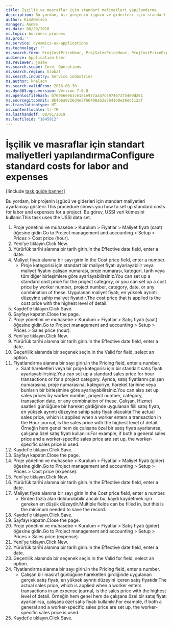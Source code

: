 ```yaml
---
title: İşçilik ve masraflar için standart maliyetleri yapılandırma
description: Bu yordam, bir projenin işgücü ve giderleri için standart maliyetleri ayarlamayı gösterir.
author: KimANelson
manager: AnnBe
ms.date: 08/29/2018
ms.topic: business-process
ms.prod: ''
ms.service: dynamics-ax-applications
ms.technology: ''
ms.search.form: ProjCostPriceHour, ProjSalesPriceHour, ProjCostPriceExpense, ProjSalesPriceCost
audience: Application User
ms.reviewer: josaw
ms.search.scope: Core, Operations
ms.search.region: Global
ms.search.industry: Service industries
ms.author: knelson
ms.search.validFrom: 2016-06-30
ms.dyn365.ops.version: Version 7.0.0
ms.openlocfilehash: b76956e9b1ce1a1e977aaa7c4974e73754e0d261
ms.sourcegitcommit: 8b4b6a9226d4e5f66498ab2a5b4160e26dd112af
ms.translationtype: HT
ms.contentlocale: tr-TR
ms.lasthandoff: 08/01/2019
ms.locfileid: "1845912"
---
```

# <a name="configure-standard-costs-for-labor-and-expenses"></a><span data-ttu-id="aaad5-103">İşçilik ve masraflar için standart maliyetleri yapılandırma</span><span class="sxs-lookup"><span data-stu-id="aaad5-103">Configure standard costs for labor and expenses</span></span>

[!include [task guide banner](../../includes/task-guide-banner.md)]

<span data-ttu-id="aaad5-104">Bu yordam, bir projenin işgücü ve giderleri için standart maliyetleri ayarlamayı gösterir.</span><span class="sxs-lookup"><span data-stu-id="aaad5-104">This procedure shows you how to set up standard costs for labor and expenses for a project.</span></span> <span data-ttu-id="aaad5-105">Bu görev, USSI veri kümesini kullanır.</span><span class="sxs-lookup"><span data-stu-id="aaad5-105">This task uses the USSI data set.</span></span>

1. <span data-ttu-id="aaad5-106">Proje yönetimi ve muhasebe > Kurulum > Fiyatlar > Maliyet fiyatı (saat) öğesine gidin.</span><span class="sxs-lookup"><span data-stu-id="aaad5-106">Go to Project management and accounting > Setup > Prices > Cost price (hour).</span></span>
2. <span data-ttu-id="aaad5-107">Yeni'ye tıklayın.</span><span class="sxs-lookup"><span data-stu-id="aaad5-107">Click New.</span></span>
3. <span data-ttu-id="aaad5-108">Yürürlük tarihi alanına bir tarih girin.</span><span class="sxs-lookup"><span data-stu-id="aaad5-108">In the Effective date field, enter a date.</span></span>
4. <span data-ttu-id="aaad5-109">Maliyet fiyatı alanına bir sayı girin.</span><span class="sxs-lookup"><span data-stu-id="aaad5-109">In the Cost price field, enter a number.</span></span>
    * <span data-ttu-id="aaad5-110">Proje kategorisi için standart bir maliyet fiyatı ayarlayabilir veya maliyet fiyatını çalışan numarası, proje numarası, kategori, tarih veya tüm diğer birleşimlere göre ayarlayabilirsiniz.</span><span class="sxs-lookup"><span data-stu-id="aaad5-110">You can set up a standard cost price for the project category, or you can set up a cost price by worker number, project number, category, date, or any combination of these.</span></span> <span data-ttu-id="aaad5-111">Uygulanan maliyet fiyatı, en yüksek ayrıntı düzeyine sahip maliyet fiyatıdır.</span><span class="sxs-lookup"><span data-stu-id="aaad5-111">The cost price that is applied is the cost price with the highest level of detail.</span></span>  
5. <span data-ttu-id="aaad5-112">Kaydet'e tıklayın.</span><span class="sxs-lookup"><span data-stu-id="aaad5-112">Click Save.</span></span>
6. <span data-ttu-id="aaad5-113">Sayfayı kapatın.</span><span class="sxs-lookup"><span data-stu-id="aaad5-113">Close the page.</span></span>
7. <span data-ttu-id="aaad5-114">Proje yönetimi ve muhasebe > Kurulum > Fiyatlar > Satış fiyatı (saat) öğesine gidin.</span><span class="sxs-lookup"><span data-stu-id="aaad5-114">Go to Project management and accounting > Setup > Prices > Sales price (hour).</span></span>
8. <span data-ttu-id="aaad5-115">Yeni'ye tıklayın.</span><span class="sxs-lookup"><span data-stu-id="aaad5-115">Click New.</span></span>
9. <span data-ttu-id="aaad5-116">Yürürlük tarihi alanına bir tarih girin.</span><span class="sxs-lookup"><span data-stu-id="aaad5-116">In the Effective date field, enter a date.</span></span>
10. <span data-ttu-id="aaad5-117">Geçerlilik alanında bir seçenek seçin.</span><span class="sxs-lookup"><span data-stu-id="aaad5-117">In the Valid for field, select an option.</span></span>
11. <span data-ttu-id="aaad5-118">Fiyatlandırma alanına bir sayı girin.</span><span class="sxs-lookup"><span data-stu-id="aaad5-118">In the Pricing field, enter a number.</span></span>
    * <span data-ttu-id="aaad5-119">Saat hareketleri veya bir proje kategorisi için bir standart satış fiyatı ayarlayabilirsiniz.</span><span class="sxs-lookup"><span data-stu-id="aaad5-119">You can set up a standard sales price for hour transactions or for a project category.</span></span> <span data-ttu-id="aaad5-120">Ayrıca, satış fiyatlarını çalışan numarasına, proje numarasına, kategoriye, hareket tarihine veya bunların bir birleşimine göre ayarlayabilirsiniz.</span><span class="sxs-lookup"><span data-stu-id="aaad5-120">You can also set up sales prices by worker number, project number, category, transaction date, or any combination of these.</span></span> <span data-ttu-id="aaad5-121">Çalışan, Hizmet saatleri günlüğüne bir hareket girdiğinde uygulanan fiili satış fiyatı, en yüksek ayrıntı düzeyine sahip satış fiyatı olacaktır.</span><span class="sxs-lookup"><span data-stu-id="aaad5-121">The actual sales price, which is applied when a worker enters a transaction in the Hour journal, is the sales price with the highest level of detail.</span></span> <span data-ttu-id="aaad5-122">Örneğin hem genel hem de çalışana özel bir satış fiyatı ayarlanırsa, çalışana özel satış fiyatı kullanılır.</span><span class="sxs-lookup"><span data-stu-id="aaad5-122">For example, if both a general sales price and a worker-specific sales price are set up, the worker-specific sales price is used.</span></span>  
12. <span data-ttu-id="aaad5-123">Kaydet'e tıklayın.</span><span class="sxs-lookup"><span data-stu-id="aaad5-123">Click Save.</span></span>
13. <span data-ttu-id="aaad5-124">Sayfayı kapatın.</span><span class="sxs-lookup"><span data-stu-id="aaad5-124">Close the page.</span></span>
14. <span data-ttu-id="aaad5-125">Proje yönetimi ve muhasebe > Kurulum > Fiyatlar > Maliyet fiyatı (gider) öğesine gidin.</span><span class="sxs-lookup"><span data-stu-id="aaad5-125">Go to Project management and accounting > Setup > Prices > Cost price (expense).</span></span>
15. <span data-ttu-id="aaad5-126">Yeni'ye tıklayın.</span><span class="sxs-lookup"><span data-stu-id="aaad5-126">Click New.</span></span>
16. <span data-ttu-id="aaad5-127">Yürürlük tarihi alanına bir tarih girin.</span><span class="sxs-lookup"><span data-stu-id="aaad5-127">In the Effective date field, enter a date.</span></span>
17. <span data-ttu-id="aaad5-128">Maliyet fiyatı alanına bir sayı girin.</span><span class="sxs-lookup"><span data-stu-id="aaad5-128">In the Cost price field, enter a number.</span></span>
    * <span data-ttu-id="aaad5-129">Birden fazla alan doldurulabilir ancak bu, kaydı kaydetmek için gereken en düşük düzeydir.</span><span class="sxs-lookup"><span data-stu-id="aaad5-129">Multiple fields can be filled in, but this is the minimum needed to save the record.</span></span>  
18. <span data-ttu-id="aaad5-130">Kaydet'e tıklayın.</span><span class="sxs-lookup"><span data-stu-id="aaad5-130">Click Save.</span></span>
19. <span data-ttu-id="aaad5-131">Sayfayı kapatın.</span><span class="sxs-lookup"><span data-stu-id="aaad5-131">Close the page.</span></span>
20. <span data-ttu-id="aaad5-132">Proje yönetimi ve muhasebe > Kurulum > Fiyatlar > Satış fiyatı (gider) öğesine gidin.</span><span class="sxs-lookup"><span data-stu-id="aaad5-132">Go to Project management and accounting > Setup > Prices > Sales price (expense).</span></span>
21. <span data-ttu-id="aaad5-133">Yeni'ye tıklayın.</span><span class="sxs-lookup"><span data-stu-id="aaad5-133">Click New.</span></span>
22. <span data-ttu-id="aaad5-134">Yürürlük tarihi alanına bir tarih girin.</span><span class="sxs-lookup"><span data-stu-id="aaad5-134">In the Effective date field, enter a date.</span></span>
23. <span data-ttu-id="aaad5-135">Geçerlilik alanında bir seçenek seçin.</span><span class="sxs-lookup"><span data-stu-id="aaad5-135">In the Valid for field, select an option.</span></span>
24. <span data-ttu-id="aaad5-136">Fiyatlandırma alanına bir sayı girin.</span><span class="sxs-lookup"><span data-stu-id="aaad5-136">In the Pricing field, enter a number.</span></span>
    * <span data-ttu-id="aaad5-137">Çalışan bir masraf günlüğüne hareketleri girdiğinde uygulanan gerçek satış fiyatı, en yüksek ayrıntı düzeyini içeren satış fiyatıdır.</span><span class="sxs-lookup"><span data-stu-id="aaad5-137">The actual sales price, which is applied when a worker enters transactions in an expense journal, is the sales price with the highest level of detail.</span></span> <span data-ttu-id="aaad5-138">Örneğin hem genel hem de çalışana özel bir satış fiyatı ayarlanırsa, çalışana özel satış fiyatı kullanılır.</span><span class="sxs-lookup"><span data-stu-id="aaad5-138">For example, if both a general and a worker-specific sales price are set up, the worker-specific sales price is used.</span></span>  
25. <span data-ttu-id="aaad5-139">Kaydet'e tıklayın.</span><span class="sxs-lookup"><span data-stu-id="aaad5-139">Click Save.</span></span>

